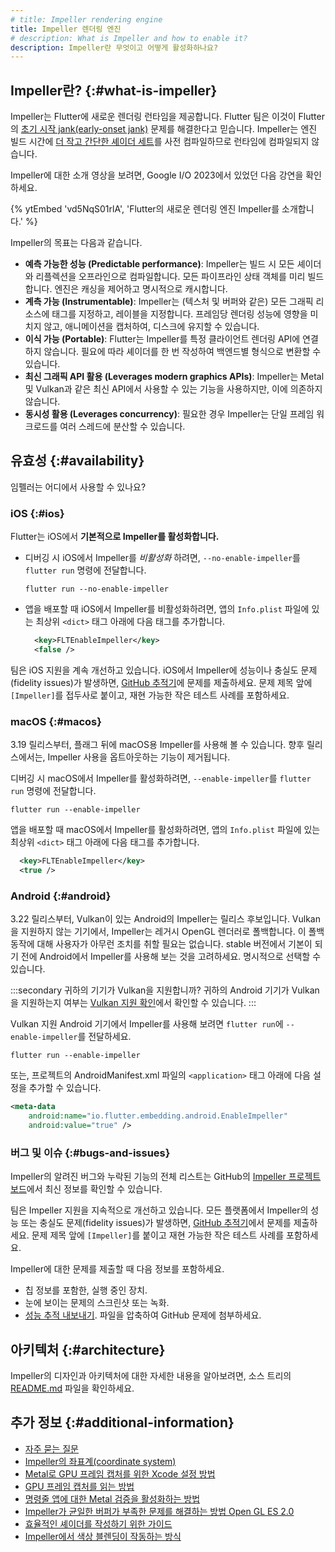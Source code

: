 ```yaml
---
# title: Impeller rendering engine
title: Impeller 렌더링 엔진
# description: What is Impeller and how to enable it?
description: Impeller란 무엇이고 어떻게 활성화하나요?
---
```


## Impeller란? {:#what-is-impeller}

Impeller는 Flutter에 새로운 렌더링 런타임을 제공합니다. 
Flutter 팀은 이것이 Flutter의 [초기 시작 jank(early-onset jank)][early-onset jank] 문제를 해결한다고 믿습니다. 
Impeller는 엔진 빌드 시간에 [더 작고 간단한 셰이더 세트][smaller, simpler set of shaders]를 사전 컴파일하므로 런타임에 컴파일되지 않습니다.

[early-onset jank]: {{site.repo.flutter}}/projects/188
[smaller, simpler set of shaders]: {{site.repo.flutter}}/issues/77412

Impeller에 대한 소개 영상을 보려면, Google I/O 2023에서 있었던 다음 강연을 확인하세요.

{% ytEmbed 'vd5NqS01rlA', 'Flutter의 새로운 렌더링 엔진 Impeller를 소개합니다.' %}

Impeller의 목표는 다음과 같습니다.

* **예측 가능한 성능 (Predictable performance)**:
  Impeller는 빌드 시 모든 셰이더와 리플렉션을 오프라인으로 컴파일합니다.
  모든 파이프라인 상태 객체를 미리 빌드합니다.
  엔진은 캐싱을 제어하고 명시적으로 캐시합니다.
* **계측 가능 (Instrumentable)**:
  Impeller는 (텍스처 및 버퍼와 같은) 모든 그래픽 리소스에 태그를 지정하고, 레이블을 지정합니다.
  프레임당 렌더링 성능에 영향을 미치지 않고, 애니메이션을 캡처하여, 디스크에 유지할 수 있습니다.
* **이식 가능 (Portable)**:
  Flutter는 Impeller를 특정 클라이언트 렌더링 API에 연결하지 않습니다.
  필요에 따라 셰이더를 한 번 작성하여 백엔드별 형식으로 변환할 수 있습니다.
* **최신 그래픽 API 활용 (Leverages modern graphics APIs)**:
  Impeller는 Metal 및 Vulkan과 같은 최신 API에서 사용할 수 있는 기능을 사용하지만, 이에 의존하지 않습니다.
* **동시성 활용 (Leverages concurrency)**:
  필요한 경우 Impeller는 단일 프레임 워크로드를 여러 스레드에 분산할 수 있습니다.

## 유효성 {:#availability}

임펠러는 어디에서 사용할 수 있나요?

### iOS {:#ios}

Flutter는 iOS에서 **기본적으로 Impeller를 활성화합니다.**

* 디버깅 시 iOS에서 Impeller를 _비활성화_ 하려면, `--no-enable-impeller`를 `flutter run` 명령에 전달합니다.

  ```console
  flutter run --no-enable-impeller
  ```

* 앱을 배포할 때 iOS에서 Impeller를 비활성화하려면, 앱의 `Info.plist` 파일에 있는 최상위 `<dict>` 태그 아래에 다음 태그를 추가합니다.

  ```xml
    <key>FLTEnableImpeller</key>
    <false />
  ```

팀은 iOS 지원을 계속 개선하고 있습니다. 
iOS에서 Impeller에 성능이나 충실도 문제(fidelity issues)가 발생하면, [GitHub 추적기][file-issue]에 문제를 제출하세요. 
문제 제목 앞에 `[Impeller]`를 접두사로 붙이고, 재현 가능한 작은 테스트 사례를 포함하세요.

[file-issue]: {{site.repo.flutter}}/issues/new/choose

### macOS {:#macos}

3.19 릴리스부터, 플래그 뒤에 macOS용 Impeller를 사용해 볼 수 있습니다. 
향후 릴리스에서는, Impeller 사용을 옵트아웃하는 기능이 제거됩니다.

디버깅 시 macOS에서 Impeller를 활성화하려면, `--enable-impeller`를 `flutter run` 명령에 전달합니다.

```console
flutter run --enable-impeller
```

앱을 배포할 때 macOS에서 Impeller를 활성화하려면, 앱의 `Info.plist` 파일에 있는 최상위 `<dict>` 태그 아래에 다음 태그를 추가합니다.

```xml
  <key>FLTEnableImpeller</key>
  <true />
```

### Android {:#android}

3.22 릴리스부터, Vulkan이 있는 Android의 Impeller는 릴리스 후보입니다. 
Vulkan을 지원하지 않는 기기에서, Impeller는 레거시 OpenGL 렌더러로 폴백합니다. 
이 폴백 동작에 대해 사용자가 아무런 조치를 취할 필요는 없습니다. 
stable 버전에서 기본이 되기 전에 Android에서 Impeller를 사용해 보는 것을 고려하세요. 
명시적으로 선택할 수 있습니다.

:::secondary 귀하의 기기가 Vulkan을 지원합니까?
귀하의 Android 기기가 Vulkan을 지원하는지 여부는 [Vulkan 지원 확인][vulkan]에서 확인할 수 있습니다.
:::

Vulkan 지원 Android 기기에서 Impeller를 사용해 보려면 `flutter run`에 `--enable-impeller`를 전달하세요.

```console
flutter run --enable-impeller
```

또는, 프로젝트의 AndroidManifest.xml 파일의 `<application>` 태그 아래에 다음 설정을 추가할 수 있습니다.

```xml
<meta-data
    android:name="io.flutter.embedding.android.EnableImpeller"
    android:value="true" />
```

[vulkan]: https://docs.vulkan.org/guide/latest/checking_for_support.html#_android

### 버그 및 이슈 {:#bugs-and-issues}

Impeller의 알려진 버그와 누락된 기능의 전체 리스트는 GitHub의 [Impeller 프로젝트 보드][Impeller project board]에서 최신 정보를 확인할 수 있습니다.

팀은 Impeller 지원을 지속적으로 개선하고 있습니다. 
모든 플랫폼에서 Impeller의 성능 또는 충실도 문제(fidelity issues)가 발생하면, [GitHub 추적기][file-issue]에서 문제를 제출하세요. 
문제 제목 앞에 `[Impeller]`를 붙이고 재현 가능한 작은 테스트 사례를 포함하세요.

Impeller에 대한 문제를 제출할 때 다음 정보를 포함하세요.

* 칩 정보를 포함한, 실행 중인 장치.
* 눈에 보이는 문제의 스크린샷 또는 녹화.
* [성능 추적 내보내기][export of the performance trace]. 파일을 압축하여 GitHub 문제에 첨부하세요.

[export of the performance trace]:/tools/devtools/performance#import-and-export
[Impeller project board]: {{site.github}}/orgs/flutter/projects/21

## 아키텍처 {:#architecture}

Impeller의 디자인과 아키텍처에 대한 자세한 내용을 알아보려면, 소스 트리의 [README.md][] 파일을 확인하세요.

[README.md]: {{site.repo.engine}}/blob/main/impeller/README.md

## 추가 정보 {:#additional-information}

* [자주 묻는 질문]({{site.repo.engine}}/blob/main/impeller/docs/faq.md)
* [Impeller의 좌표계(coordinate system)]({{site.repo.engine}}/blob/main/impeller/docs/coordinate_system.md)
* [Metal로 GPU 프레임 캡처를 위한 Xcode 설정 방법]({{site.repo.engine}}/blob/main/impeller/docs/xcode_frame_capture.md)
* [GPU 프레임 캡처를 읽는 방법]({{site.repo.engine}}/blob/main/impeller/docs/read_frame_captures.md)
* [명령줄 앱에 대한 Metal 검증을 활성화하는 방법]({{site.repo.engine}}/blob/main/impeller/docs/metal_validation.md)
* [Impeller가 균일한 버퍼가 부족한 문제를 해결하는 방법 Open GL ES 2.0]({{site.repo.engine}}/blob/main/impeller/docs/ubo_gles2.md)
* [효율적인 셰이더를 작성하기 위한 가이드]({{site.repo.engine}}/blob/main/impeller/docs/shader_optimization.md)
* [Impeller에서 색상 블렌딩이 작동하는 방식]({{site.repo.engine}}/blob/main/impeller/docs/blending.md)
